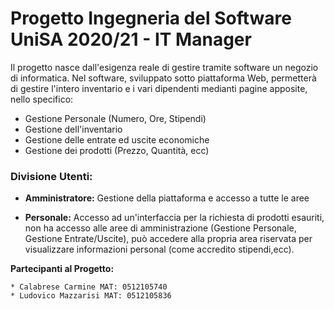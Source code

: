 # Progetto Ingegneria del Software UniSA 2020/21 - IT Manager

Il progetto nasce dall'esigenza reale di gestire tramite software un negozio di informatica. Nel software, sviluppato sotto piattaforma Web, permetterà di gestire l'intero inventario e i vari dipendenti medianti pagine apposite, nello specifico:

*    Gestione Personale (Numero, Ore, Stipendi)
*    Gestione dell'inventario
*    Gestione delle entrate ed uscite economiche
*    Gestione dei prodotti (Prezzo, Quantità, ecc)

### Divisione Utenti:

   * **Amministratore:** Gestione della piattaforma e accesso a tutte le aree

   * **Personale:** Accesso ad un'interfaccia per la richiesta di prodotti esauriti, non ha accesso alle aree di amministrazione (Gestione Personale, 
    Gestione Entrate/Uscite), può accedere alla propria area riservata per visualizzare informazioni personal (come accredito stipendi,ecc).
	

**Partecipanti al Progetto:**

	* Calabrese Carmine MAT: 0512105740
	* Ludovico Mazzarisi MAT: 0512105836
	
